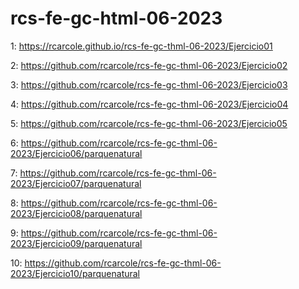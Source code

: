 # rcs-fe-gc-html-06-2023

1:
https://rcarcole.github.io/rcs-fe-gc-thml-06-2023/Ejercicio01


2:
https://github.com/rcarcole/rcs-fe-gc-thml-06-2023/Ejercicio02


3:
https://github.com/rcarcole/rcs-fe-gc-thml-06-2023/Ejercicio03


4:
https://github.com/rcarcole/rcs-fe-gc-thml-06-2023/Ejercicio04


5:
https://github.com/rcarcole/rcs-fe-gc-thml-06-2023/Ejercicio05


6:
https://github.com/rcarcole/rcs-fe-gc-thml-06-2023/Ejercicio06/parquenatural


7:
https://github.com/rcarcole/rcs-fe-gc-thml-06-2023/Ejercicio07/parquenatural


8:
https://github.com/rcarcole/rcs-fe-gc-thml-06-2023/Ejercicio08/parquenatural


9:
https://github.com/rcarcole/rcs-fe-gc-thml-06-2023/Ejercicio09/parquenatural


10:
https://github.com/rcarcole/rcs-fe-gc-thml-06-2023/Ejercicio10/parquenatural
